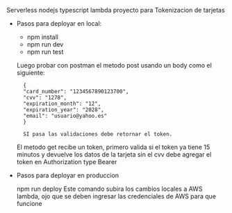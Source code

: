 Serverless nodejs typescript lambda proyecto para Tokenizacion de tarjetas

* Pasos para deployar en local:

    - npm install
    - npm run dev
    - npm run test

    Luego probar con postman el metodo post usando un body como el siguiente:

        {
        "card_number": "1234567890123700",
        "cvv": "1278",
        "expiration_month": "12",
        "expiration_year": "2028",
        "email": "usuario@yahoo.es"
        }

        SI pasa las validaciones debe retornar el token.
    
    El metodo get recibe un token, primero valida si el token ya tiene 15 minutos y devuelve los datos de la tarjeta sin el cvv
    debe agregar el token en Authorization type Bearer

* Pasos para deployar en produccion

    npm run deploy
    Este comando subira los cambios locales a AWS lambda, ojo que se deben ingresar las credenciales de AWS para que funcione





